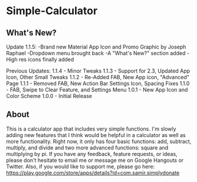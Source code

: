 Simple-Calculator
=================

What's New?
------------
Update 1.1.5:
-Brand new Material App Icon and Promo Graphic by Joseph Raphael
-Dropdown menu brought back
-A "What's New?" section added
-High res icons finally added

Previous Updates:
1.1.4 - Minor Tweaks
1.1.3 - Support for 2.3, Updated App Icon, Other Small Tweaks
1.1.2 - Re-Added FAB, New App icon, "Advanced" Page 
1.1.1 - Removed FAB, New Action Bar Settings Icon, Spacing Fixes
1.1.0 - FAB, Swipe to Clear Feature, and Settings Menu
1.0.1 - New App Icon and Color Scheme
1.0.0 - Initial Release


About
-----
This is a calculator app that includes very simple functions. I'm slowly adding new features that I think would be helpful in a calculator as well as more functionality. Right now, it only has four basic functions: add, subtract, multiply, and divide and two more advanced functions: square and multiplying by pi. If you have any feedback, feature requests, or ideas, please don't hesitate to email me or message me on Google Hangouts or Twitter.
Also, if you would like to support me, please go here: https://play.google.com/store/apps/details?id=com.samir.simplydonate

